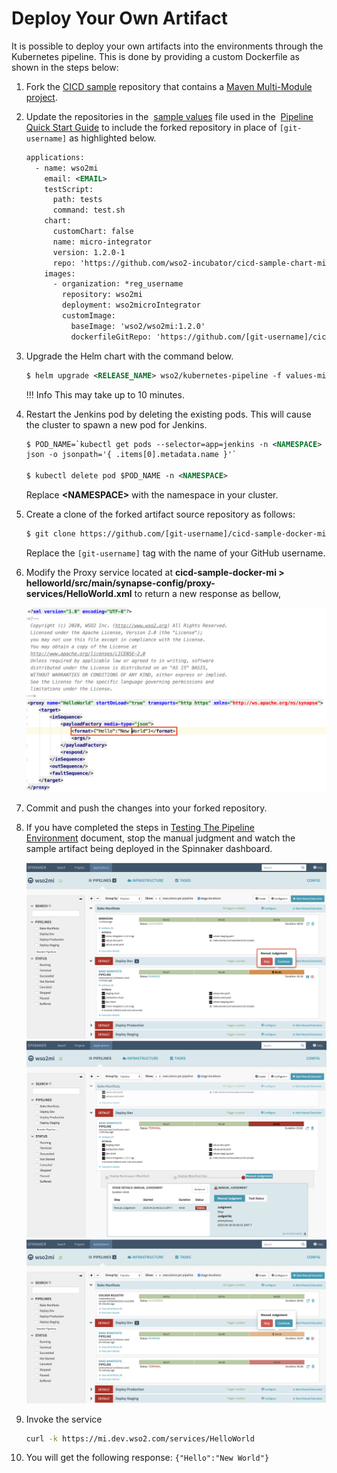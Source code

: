 # Deploy Your Own Artifact
It is possible to deploy your own artifacts into the environments through the Kubernetes pipeline. 
This is done by providing a custom Dockerfile as shown in the steps below:

1.  Fork the [CICD sample](https://github.com/wso2-incubator/cicd-sample-docker-mi) repository that contains a [Maven
    Multi-Module
    project](../../../../develop/create-integration-project/).

2.  Update the repositories in the  [sample values](https://raw.githubusercontent.com/wso2/kubernetes-pipeline/master/samples/values-mi.yaml) file
    used in the  [Pipeline Quick Start Guide](../pipeline-quick-start-guide/) to
    include the forked repository in place of `[git-username]` as
    highlighted below.
    
    ``` xml
    applications:
      - name: wso2mi
        email: <EMAIL>
        testScript:
          path: tests
          command: test.sh
        chart:
          customChart: false
          name: micro-integrator
          version: 1.2.0-1
          repo: 'https://github.com/wso2-incubator/cicd-sample-chart-mi'
        images:
          - organization: *reg_username
            repository: wso2mi
            deployment: wso2microIntegrator
            customImage:
              baseImage: 'wso2/wso2mi:1.2.0'
              dockerfileGitRepo: 'https://github.com/[git-username]/cicd-sample-docker-mi'
    ```

3.  Upgrade the Helm chart with the command below.
    
    ``` xml
    $ helm upgrade <RELEASE_NAME> wso2/kubernetes-pipeline -f values-mi.yaml
    ```

    !!! Info
        This may take up to 10 minutes.


4.  Restart the Jenkins pod by deleting the existing pods. This will
    cause the cluster to spawn a new pod for Jenkins.
    
    ``` xml
    $ POD_NAME=`kubectl get pods --selector=app=jenkins -n <NAMESPACE> -o 
    json -o jsonpath='{ .items[0].metadata.name }'`
    
    $ kubectl delete pod $POD_NAME -n <NAMESPACE>
    ```
    
    Replace **<NAMESPACE\>** with the namespace in your cluster.

5.  Create a clone of the forked artifact source repository as follows:

    ``` xml
    $ git clone https://github.com/[git-username]/cicd-sample-docker-mi.git
    ```
    
    Replace the `[git-username]` tag with the name of your GitHub username.

6.  Modify the Proxy service located at
    **cicd-sample-docker-mi > helloworld/src/main/synapse-config/proxy-services/HelloWorld.xml** to
    return a new response as bellow,
    
    [ ![Proxy-Service](../../../assets/img/k8s_pipeline/Deploying/deploy-mi1.png)](../../../assets/img/k8s_pipeline/Deploying/deploy-mi1.png)

7.  Commit and push the changes into your forked repository.

8.  If you have completed the steps in [Testing The Pipeline
    Environment](../testing-the-pipeline-environment/) document,
    stop the manual judgment and watch the sample artifact being deployed in the Spinnaker dashboard.
    
    [![Spinnaker1](../../../assets/img/k8s_pipeline/Deploying/deploy-mi2.png)](../../../assets/img/k8s_pipeline/Deploying/deploy-mi2.png)
    [![Spinnaker2](../../../assets/img/k8s_pipeline/Deploying/deploy-mi3.png)](../../../assets/img/k8s_pipeline/Deploying/deploy-mi3.png)
    [![Spinnaker3](../../../assets/img/k8s_pipeline/Deploying/deploy-mi4.png)](../../../assets/img/k8s_pipeline/Deploying/deploy-mi4.png)

9.  Invoke the service 
    
    ``` bash
    curl -k https://mi.dev.wso2.com/services/HelloWorld  
    ```


10. You will get the following response: `{"Hello":"New World"}`

